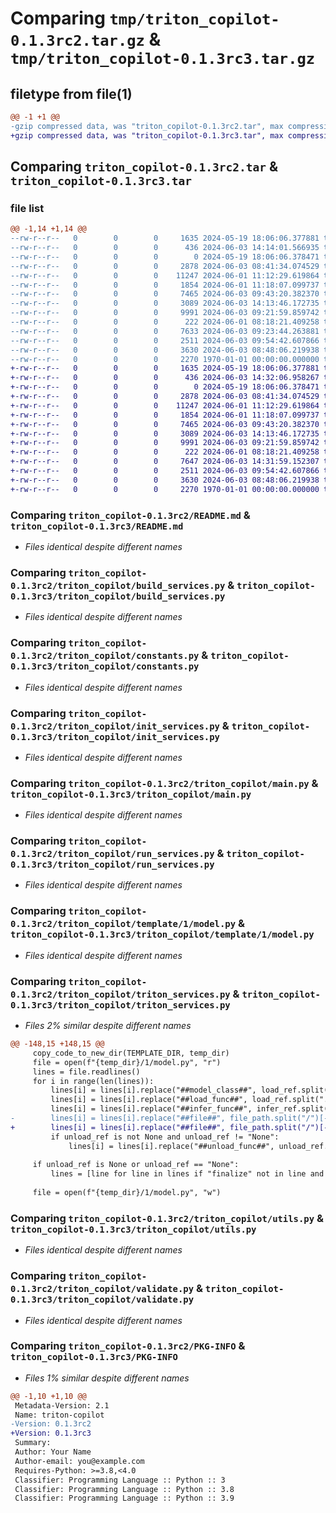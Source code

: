 # Comparing `tmp/triton_copilot-0.1.3rc2.tar.gz` & `tmp/triton_copilot-0.1.3rc3.tar.gz`

## filetype from file(1)

```diff
@@ -1 +1 @@
-gzip compressed data, was "triton_copilot-0.1.3rc2.tar", max compression
+gzip compressed data, was "triton_copilot-0.1.3rc3.tar", max compression
```

## Comparing `triton_copilot-0.1.3rc2.tar` & `triton_copilot-0.1.3rc3.tar`

### file list

```diff
@@ -1,14 +1,14 @@
--rw-r--r--   0        0        0     1635 2024-05-19 18:06:06.377881 triton_copilot-0.1.3rc2/README.md
--rw-r--r--   0        0        0      436 2024-06-03 14:14:01.566935 triton_copilot-0.1.3rc2/pyproject.toml
--rw-r--r--   0        0        0        0 2024-05-19 18:06:06.378471 triton_copilot-0.1.3rc2/triton_copilot/__init__.py
--rw-r--r--   0        0        0     2878 2024-06-03 08:41:34.074529 triton_copilot-0.1.3rc2/triton_copilot/build_services.py
--rw-r--r--   0        0        0    11247 2024-06-01 11:12:29.619864 triton_copilot-0.1.3rc2/triton_copilot/constants.py
--rw-r--r--   0        0        0     1854 2024-06-01 11:18:07.099737 triton_copilot-0.1.3rc2/triton_copilot/init_services.py
--rw-r--r--   0        0        0     7465 2024-06-03 09:43:20.382370 triton_copilot-0.1.3rc2/triton_copilot/main.py
--rw-r--r--   0        0        0     3089 2024-06-03 14:13:46.172735 triton_copilot-0.1.3rc2/triton_copilot/run_services.py
--rw-r--r--   0        0        0     9991 2024-06-03 09:21:59.859742 triton_copilot-0.1.3rc2/triton_copilot/template/1/model.py
--rw-r--r--   0        0        0      222 2024-06-01 08:18:21.409258 triton_copilot-0.1.3rc2/triton_copilot/template/Dockerfile
--rw-r--r--   0        0        0     7633 2024-06-03 09:23:44.263881 triton_copilot-0.1.3rc2/triton_copilot/triton_services.py
--rw-r--r--   0        0        0     2511 2024-06-03 09:54:42.607866 triton_copilot-0.1.3rc2/triton_copilot/utils.py
--rw-r--r--   0        0        0     3630 2024-06-03 08:48:06.219938 triton_copilot-0.1.3rc2/triton_copilot/validate.py
--rw-r--r--   0        0        0     2270 1970-01-01 00:00:00.000000 triton_copilot-0.1.3rc2/PKG-INFO
+-rw-r--r--   0        0        0     1635 2024-05-19 18:06:06.377881 triton_copilot-0.1.3rc3/README.md
+-rw-r--r--   0        0        0      436 2024-06-03 14:32:06.958267 triton_copilot-0.1.3rc3/pyproject.toml
+-rw-r--r--   0        0        0        0 2024-05-19 18:06:06.378471 triton_copilot-0.1.3rc3/triton_copilot/__init__.py
+-rw-r--r--   0        0        0     2878 2024-06-03 08:41:34.074529 triton_copilot-0.1.3rc3/triton_copilot/build_services.py
+-rw-r--r--   0        0        0    11247 2024-06-01 11:12:29.619864 triton_copilot-0.1.3rc3/triton_copilot/constants.py
+-rw-r--r--   0        0        0     1854 2024-06-01 11:18:07.099737 triton_copilot-0.1.3rc3/triton_copilot/init_services.py
+-rw-r--r--   0        0        0     7465 2024-06-03 09:43:20.382370 triton_copilot-0.1.3rc3/triton_copilot/main.py
+-rw-r--r--   0        0        0     3089 2024-06-03 14:13:46.172735 triton_copilot-0.1.3rc3/triton_copilot/run_services.py
+-rw-r--r--   0        0        0     9991 2024-06-03 09:21:59.859742 triton_copilot-0.1.3rc3/triton_copilot/template/1/model.py
+-rw-r--r--   0        0        0      222 2024-06-01 08:18:21.409258 triton_copilot-0.1.3rc3/triton_copilot/template/Dockerfile
+-rw-r--r--   0        0        0     7647 2024-06-03 14:31:59.152307 triton_copilot-0.1.3rc3/triton_copilot/triton_services.py
+-rw-r--r--   0        0        0     2511 2024-06-03 09:54:42.607866 triton_copilot-0.1.3rc3/triton_copilot/utils.py
+-rw-r--r--   0        0        0     3630 2024-06-03 08:48:06.219938 triton_copilot-0.1.3rc3/triton_copilot/validate.py
+-rw-r--r--   0        0        0     2270 1970-01-01 00:00:00.000000 triton_copilot-0.1.3rc3/PKG-INFO
```

### Comparing `triton_copilot-0.1.3rc2/README.md` & `triton_copilot-0.1.3rc3/README.md`

 * *Files identical despite different names*

### Comparing `triton_copilot-0.1.3rc2/triton_copilot/build_services.py` & `triton_copilot-0.1.3rc3/triton_copilot/build_services.py`

 * *Files identical despite different names*

### Comparing `triton_copilot-0.1.3rc2/triton_copilot/constants.py` & `triton_copilot-0.1.3rc3/triton_copilot/constants.py`

 * *Files identical despite different names*

### Comparing `triton_copilot-0.1.3rc2/triton_copilot/init_services.py` & `triton_copilot-0.1.3rc3/triton_copilot/init_services.py`

 * *Files identical despite different names*

### Comparing `triton_copilot-0.1.3rc2/triton_copilot/main.py` & `triton_copilot-0.1.3rc3/triton_copilot/main.py`

 * *Files identical despite different names*

### Comparing `triton_copilot-0.1.3rc2/triton_copilot/run_services.py` & `triton_copilot-0.1.3rc3/triton_copilot/run_services.py`

 * *Files identical despite different names*

### Comparing `triton_copilot-0.1.3rc2/triton_copilot/template/1/model.py` & `triton_copilot-0.1.3rc3/triton_copilot/template/1/model.py`

 * *Files identical despite different names*

### Comparing `triton_copilot-0.1.3rc2/triton_copilot/triton_services.py` & `triton_copilot-0.1.3rc3/triton_copilot/triton_services.py`

 * *Files 2% similar despite different names*

```diff
@@ -148,15 +148,15 @@
     copy_code_to_new_dir(TEMPLATE_DIR, temp_dir)
     file = open(f"{temp_dir}/1/model.py", "r")
     lines = file.readlines()
     for i in range(len(lines)):
         lines[i] = lines[i].replace("##model_class##", load_ref.split(".")[0])
         lines[i] = lines[i].replace("##load_func##", load_ref.split(".")[1])
         lines[i] = lines[i].replace("##infer_func##", infer_ref.split(".")[1])
-        lines[i] = lines[i].replace("##file##", file_path.split("/")[-1])
+        lines[i] = lines[i].replace("##file##", file_path.split("/")[-1].split(".")[0])
         if unload_ref is not None and unload_ref != "None":
             lines[i] = lines[i].replace("##unload_func##", unload_ref.split(".")[1])
 
     if unload_ref is None or unload_ref == "None":
         lines = [line for line in lines if "finalize" not in line and "unload" not in line]
 
     file = open(f"{temp_dir}/1/model.py", "w")
```

### Comparing `triton_copilot-0.1.3rc2/triton_copilot/utils.py` & `triton_copilot-0.1.3rc3/triton_copilot/utils.py`

 * *Files identical despite different names*

### Comparing `triton_copilot-0.1.3rc2/triton_copilot/validate.py` & `triton_copilot-0.1.3rc3/triton_copilot/validate.py`

 * *Files identical despite different names*

### Comparing `triton_copilot-0.1.3rc2/PKG-INFO` & `triton_copilot-0.1.3rc3/PKG-INFO`

 * *Files 1% similar despite different names*

```diff
@@ -1,10 +1,10 @@
 Metadata-Version: 2.1
 Name: triton-copilot
-Version: 0.1.3rc2
+Version: 0.1.3rc3
 Summary: 
 Author: Your Name
 Author-email: you@example.com
 Requires-Python: >=3.8,<4.0
 Classifier: Programming Language :: Python :: 3
 Classifier: Programming Language :: Python :: 3.8
 Classifier: Programming Language :: Python :: 3.9
```

